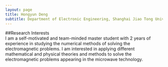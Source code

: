 ```yaml
---
layout: page
title: Hongyun Deng
subtitle: Department of Electronic Engineering, Shanghai Jiao Tong University, Shang hai, China
---
```

##Research Interests  
I am a self-motivated and team-minded master student with 2 years of experience in studying the 
numerical methods of solving the electromagnetic problems. I am interested in applying different 
mathematical and physical theories and methods to solve the electromagnetic problems appearing in 
the microwave technology.
